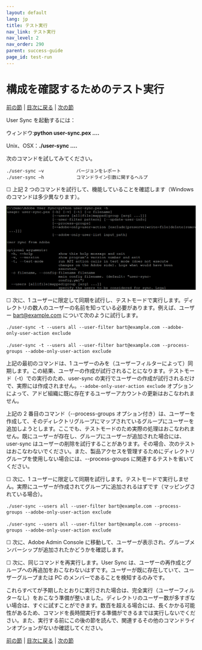```yaml
---
layout: default
lang: jp
title: テスト実行
nav_link: テスト実行
nav_level: 2
nav_order: 290
parent: success-guide
page_id: test-run
---
```


# 構成を確認するためのテスト実行

[前の節](setup_config_files.md) \| [目次に戻る](index.md) \| [次の節](monitoring.md)

User Sync を起動するには：

ウィンドウ:**python user-sync.pex ….**

Unix、OSX：**./user-sync ….**


次のコマンドを試してみてください。

	./user-sync –v            バージョンをレポート
	./user-sync –h            コマンドライン引数に関するヘルプ

&#9744; 上記 2 つのコマンドを試行して、機能していることを確認します（Windows のコマンドは多少異なります）。


![img](images/test_run_screen.png)

&#9744; 次に、1 ユーザーに限定して同期を試行し、テストモードで実行します。ディレクトリの数人のユーザーの名前を知っている必要があります。例えば、ユーザー bart@example.com について次のように試行します。


	./user-sync -t --users all --user-filter bart@example.com --adobe-only-user-action exclude

	./user-sync -t --users all --user-filter bart@example.com --process-groups --adobe-only-user-action exclude

上記の最初のコマンドは、1 ユーザーのみを（ユーザーフィルターによって）同期します。この結果、ユーザーの作成が試行されることになります。テストモード（-t）での実行のため、user-sync の実行でユーザーの作成が試行されるだけで、実際には作成されません。`--adobe-only-user-action exclude` オプションによって、アドビ組織に既に存在するユーザーアカウントの更新はおこなわれません。

上記の 2 番目のコマンド（--process-groups オプション付き）は、ユーザーを作成して、そのディレクトリグループにマップされているグループにユーザーを追加しようとします。ここでも、テストモードのため実際の処理はおこなわれません。既にユーザーが存在し、グループにユーザーが追加された場合には、user-sync はユーザーの削除を試行することがあります。その場合、次のテストはおこなわないでください。また、製品アクセスを管理するためにディレクトリグループを使用しない場合には、--process-groups に関連するテストを省いてください。

&#9744; 次に、1 ユーザーに限定して同期を試行します。テストモードで実行しません。実際にユーザーが作成されてグループに追加されるはずです（マッピングされている場合）。

	./user-sync --users all --user-filter bart@example.com --process-groups --adobe-only-user-action exclude

	./user-sync --users all --user-filter bart@example.com --process-groups --adobe-only-user-action exclude

&#9744; 次に、Adobe Admin Console に移動して、ユーザーが表示され、グループメンバーシップが追加されたかどうかを確認します。

&#9744; 次に、同じコマンドを再実行します。User Sync は、ユーザーの再作成とグループへの再追加をおこなわないはずです。ユーザーが既に存在していて、ユーザーグループまたは PC のメンバーであることを検知するのみです。

これらすべてが予期したとおりに実行された場合は、完全実行（ユーザーフィルターなし）をおこなう準備が整いました。ディレクトリのユーザー数が多すぎない場合は、すぐに試すことができます。数百を超える場合には、長くかかる可能性があるため、コマンドを長時間実行する準備ができるまでは実行しないでください。また、実行する前にこの後の節を読んで、関連するその他のコマンドラインオプションがないか確認してください。




[前の節](setup_config_files.md) \| [目次に戻る](index.md) \| [次の節](monitoring.md)

